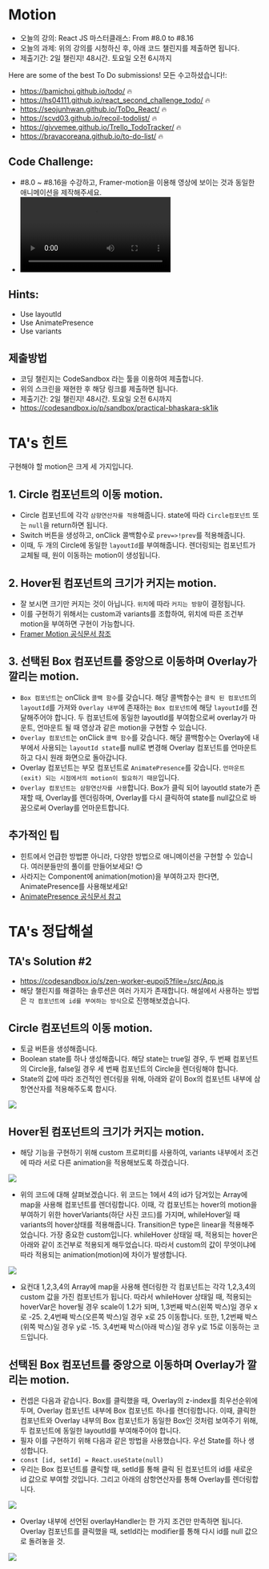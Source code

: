 # Motion

- 오늘의 강의: React JS 마스터클래스: From #8.0 to #8.16
- 오늘의 과제: 위의 강의를 시청하신 후, 아래 코드 챌린지를 제출하면 됩니다.
- 제출기간: 2일 챌린지! 48시간. 토요일 오전 6시까지

Here are some of the best To Do submissions! 모든 수고하셨습니다!:

- https://bamichoi.github.io/todo/ 🔥
- https://hs04111.github.io/react_second_challenge_todo/ 🔥
- https://seojunhwan.github.io/ToDo_React/ 🔥
- https://scvd03.github.io/recoil-todolist/ 🔥
- https://givvemee.github.io/Trello_TodoTracker/ 🔥
- https://bravacoreana.github.io/to-do-list/ 🔥

## Code Challenge:

- #8.0 ~ #8.16을 수강하고, Framer-motion을 이용해 영상에 보이는 것과 동일한 애니메이션을 제작해주세요.
- ![](kqL53Q9.mp4)

## Hints:

- Use layoutId
- Use AnimatePresence
- Use variants

## 제출방법

- 코딩 챌린지는 CodeSandbox 라는 툴을 이용하여 제출합니다.
- 위의 스크린을 재현한 후 해당 링크를 제출하면 됩니다.
- 제출기간: 2일 챌린지! 48시간. 토요일 오전 6시까지
- https://codesandbox.io/p/sandbox/practical-bhaskara-sk1ik

# TA's 힌트

구현해야 할 motion은 크게 세 가지입니다.

## 1. Circle 컴포넌트의 이동 motion.

- Circle 컴포넌트에 각각 `삼항연산자를 적용`해줍니다. state에 따라 `Circle컴포넌트` 또는 `null`을 return하면 됩니다.
- Switch 버튼을 생성하고, onClick 콜백함수로 `prev=>!prev`를 적용해줍니다.
- 이때, 두 개의 Circle에 동일한 `layoutId`를 부여해줍니다. 렌더링되는 컴포넌트가 교체될 때, 원이 이동하는 motion이 생성됩니다.

## 2. Hover된 컴포넌트의 크기가 커지는 motion.

- 잘 보시면 크기만 커지는 것이 아닙니다. `위치`에 따라 `커지는 방향`이 결정됩니다.
- 이를 구현하기 위해서는 custom과 variants를 조합하여, 위치에 따른 조건부 motion을 부여하면 구현이 가능합니다.
- [Framer Motion 공식문서 참조](https://www.framer.com/docs/component/##advanced)

## 3. 선택된 Box 컴포넌트를 중앙으로 이동하며 Overlay가 깔리는 motion.

- `Box 컴포넌트`는 onClick `콜백 함수`를 갖습니다. 해당 콜백함수는 `클릭 된 컴포넌트`의 `layoutId`를 가져와 `Overlay 내부`에 존재하는 `Box 컴포넌트`에 해당 `layoutId`를 전달해주어야 합니다. 두 컴포넌트에 동일한 layoutId를 부여함으로써 overlay가 마운트, 언마운트 될 때 영상과 같은 motion을 구현할 수 있습니다.
- `Overlay 컴포넌트`는 onClick `콜백 함수`를 갖습니다. 해당 콜백함수는 Overlay에 내부에서 사용되는 `layoutId state`를 null로 변경해 Overlay 컴포넌트를 언마운트하고 다시 원래 화면으로 돌아갑니다.
- Overlay 컴포넌트는 부모 컴포넌트로 `AnimatePresence`를 갖습니다. `언마운트(exit) 되는 시점에서의 motion이 필요하기 때문`입니다.
- `Overlay 컴포넌트는 삼항연산자를 사용`합니다. Box가 클릭 되어 layoutId state가 존재할 때, Overlay를 렌더링하며, Overlay를 다시 클릭하여 state를 null값으로 바꿈으로써 Overlay를 언마운트합니다.

## 추가적인 팁

- 힌트에서 언급한 방법뿐 아니라, 다양한 방법으로 애니메이션을 구현할 수 있습니다. 여러분들만의 풀이를 만들어보세요! 😊
- 사라지는 Component에 animation(motion)을 부여하고자 한다면, AnimatePresence를 사용해보세요!
- [AnimatePresence 공식문서 참고](https://www.framer.com/docs/animate-presence/)

# TA's 정답해설

## TA's Solution #2

- https://codesandbox.io/s/zen-worker-eupoj5?file=/src/App.js
- 해당 챌린지를 해결하는 솔루션은 여러 가지가 존재합니다. 해설에서 사용하는 방법은 `각 컴포넌트에 id를 부여하는 방식`으로 진행해보겠습니다.

## Circle 컴포넌트의 이동 motion.

- 토글 버튼을 생성해줍니다.
- Boolean state를 하나 생성해줍니다. 해당 state는 true일 경우, 두 번째 컴포넌트의 Circle을, false일 경우 세 번째 컴포넌트의 Circle을 렌더링해야 합니다.
- State의 값에 따라 조건적인 렌더링을 위해, 아래와 같이 Box의 컴포넌트 내부에 삼항연산자를 적용해주도록 합시다.

![](https://i.imgur.com/TDYmU4b.png)

## Hover된 컴포넌트의 크기가 커지는 motion.

- 해당 기능을 구현하기 위해 custom 프로퍼티를 사용하여, variants 내부에서 조건에 따라 서로 다른 animation을 적용해보도록 하겠습니다.

![](https://i.imgur.com/uGu3hGf.png)

- 위의 코드에 대해 살펴보겠습니다. 위 코드는 1에서 4의 id가 담겨있는 Array에 map을 사용해 컴포넌트를 렌더링합니다. 이때, 각 컴포넌트는 hover의 motion을 부여하기 위한 hoverVariants(하단 사진 코드)를 가지며, whileHover일 때 variants의 hover상태를 적용해줍니다. Transition은 type은 linear을 적용해주었습니다. 가장 중요한 custom입니다. whileHover 상태일 때, 적용되는 hover은 아래와 같이 조건부로 적용되게 해두었습니다. 따라서 custom의 값이 무엇이냐에 따라 적용되는 animation(motion)에 차이가 발생합니다.

![](https://i.imgur.com/mhOeHQY.png)

- 요컨대 1,2,3,4의 Array에 map을 사용해 렌더링한 각 컴포넌트는 각각 1,2,3,4의 custom 값을 가진 컴포넌트가 됩니다. 따라서 whileHover 상태일 때, 적용되는 hoverVar은 hover될 경우 scale이 1.2가 되며, 1,3번째 박스(왼쪽 박스)일 경우 x로 -25. 2,4번째 박스(오른쪽 박스)일 경우 x로 25 이동합니다. 또한, 1,2번째 박스(위쪽 박스)일 경우 y로 -15. 3,4번째 박스(아래 박스)일 경우 y로 15로 이동하는 코드입니다.

## 선택된 Box 컴포넌트를 중앙으로 이동하며 Overlay가 깔리는 motion.

- 컨셉은 다음과 같습니다. Box를 클릭했을 때, Overlay의 z-index를 최우선순위에 두며, Overlay 컴포넌트 내부에 Box 컴포넌트 하나를 렌더링합니다. 이때, 클릭한 컴포넌트와 Overlay 내부의 Box 컴포넌트가 동일한 Box인 것처럼 보여주기 위해, 두 컴포넌트에 동일한 layoutId를 부여해주어야 합니다.
- 필자 이를 구현하기 위해 다음과 같은 방법을 사용했습니다. 우선 State를 하나 생성합니다.
- `const [id, setId] = React.useState(null)`
- 우리는 Box 컴포넌트를 클릭할 때, setId를 통해 클릭 된 컴포넌트의 id를 새로운 id 값으로 부여할 것입니다. 그리고 아래의 삼항연산자를 통해 Overlay를 렌더링합니다.

![](https://i.imgur.com/GBU7K1o.png)

- Overlay 내부에 선언된 overlayHandler는 한 가지 조건만 만족하면 됩니다. Overlay 컴포넌트를 클릭했을 때, setId라는 modifier를 통해 다시 id를 null 값으로 돌려놓을 것.

![](https://i.imgur.com/tW4oYxH.png)
